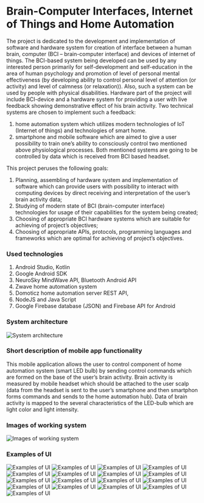 # Brain-Computer Interfaces, Internet of Things and Home Automation

The project is dedicated to the development and implementation of software and hardware system for creation of interface between a human brain, computer (BCI – brain-computer interface) and devices of internet of things. The BCI-based system being developed can be used by any interested person primarily for self-development and self-education in the area of human psychology and promotion of level of personal mental effectiveness (by developing ability to control personal level of attention (or activity) and level of calmness (or relaxation)). Also, such a system can be used by people with physical disabilities.  Hardware part of the project will include BCI-device and a hardware system for providing a user with live feedback showing demonstrative effect of his brain activity.  Two technical systems are chosen to implement such a feedback:
1.	home automation system which utilizes modern technologies of IoT (Internet of things) and technologies of smart home.
2.	smartphone and mobile software which are aimed to give a user possibility to train one’s ability to consciously control two mentioned above physiological processes.
Both mentioned systems are going to be controlled by data which is received from BCI based headset.

This project peruses the following goals:
1.	Planning, assembling of hardware system and implementation of software which can provide users with possibility to interact with computing devices by direct receiving and interpretation of the user’s brain activity data;
2.	Studying of modern state of BCI (brain-computer interface) technologies for usage of their capabilities for the system being created;
3.	Choosing of appropriate BCI hardware systems which are suitable for achieving of project’s objectives;
4.	Choosing of appropriate APIs, protocols, programming languages and frameworks which are optimal for achieving of project’s objectives.

### Used technologies
1. Android Studio, Kotlin
2. Google Android SDK
3. NeuroSky MindWave API, Bluetooth Android API
4. Zwave home automation system
5. Domoticz home automation server REST API,
6. NodeJS and Java Script
7. Google Firebase database (JSON) and Firebase API for Android

### System architecture
![System architecture](https://github.com/PavelSobolev/BrainComputerInterfaces_IoT_SmartHome/blob/master/1.png)

### Short description of mobile app functionality

This mobile application allows the user to control component of home automation system (smart LED bulb) by sending control commands which are formed on the base of the user’s brain activity. Brain activity is measured by mobile headset which should be attached to the user scalp (data from the headset is sent to the user’s smartphone and then smartphon forms commands and sends to the home automation hub). Data of brain activity is mapped to the several characteristics of the LED-bulb which are light color and light intensity. 

### Images of working system
![Images of working system](https://github.com/PavelSobolev/BrainComputerInterfaces_IoT_SmartHome/blob/master/2.png)

### Examples of UI

![Examples of UI](https://github.com/PavelSobolev/BrainComputerInterfaces_IoT_SmartHome/blob/master/uiimg/01.jpeg) ![Examples of UI](https://github.com/PavelSobolev/BrainComputerInterfaces_IoT_SmartHome/blob/master/uiimg/02.jpeg) ![Examples of UI](https://github.com/PavelSobolev/BrainComputerInterfaces_IoT_SmartHome/blob/master/uiimg/03.jpeg) ![Examples of UI](https://github.com/PavelSobolev/BrainComputerInterfaces_IoT_SmartHome/blob/master/uiimg/04.jpeg) ![Examples of UI](https://github.com/PavelSobolev/BrainComputerInterfaces_IoT_SmartHome/blob/master/uiimg/05.jpeg) ![Examples of UI](https://github.com/PavelSobolev/BrainComputerInterfaces_IoT_SmartHome/blob/master/uiimg/06.jpeg) ![Examples of UI](https://github.com/PavelSobolev/BrainComputerInterfaces_IoT_SmartHome/blob/master/uiimg/07.jpeg) ![Examples of UI](https://github.com/PavelSobolev/BrainComputerInterfaces_IoT_SmartHome/blob/master/uiimg/08.jpeg) ![Examples of UI](https://github.com/PavelSobolev/BrainComputerInterfaces_IoT_SmartHome/blob/master/uiimg/09.jpeg) ![Examples of UI](https://github.com/PavelSobolev/BrainComputerInterfaces_IoT_SmartHome/blob/master/uiimg/10.jpeg) ![Examples of UI](https://github.com/PavelSobolev/BrainComputerInterfaces_IoT_SmartHome/blob/master/uiimg/11.jpeg) ![Examples of UI](https://github.com/PavelSobolev/BrainComputerInterfaces_IoT_SmartHome/blob/master/uiimg/12.jpeg) ![Examples of UI](https://github.com/PavelSobolev/BrainComputerInterfaces_IoT_SmartHome/blob/master/uiimg/13.jpeg) ![Examples of UI](https://github.com/PavelSobolev/BrainComputerInterfaces_IoT_SmartHome/blob/master/uiimg/14.jpeg) ![Examples of UI](https://github.com/PavelSobolev/BrainComputerInterfaces_IoT_SmartHome/blob/master/uiimg/15.jpeg) ![Examples of UI](https://github.com/PavelSobolev/BrainComputerInterfaces_IoT_SmartHome/blob/master/uiimg/16.jpeg) ![Examples of UI](https://github.com/PavelSobolev/BrainComputerInterfaces_IoT_SmartHome/blob/master/uiimg/17.jpeg)       

<!--### Description of the project https://github.com/PavelSobolev/BrainComputerInterfaces_IoT_SmartHome/blob/master/770RIoT-Report-PavelSobolev.pdf-->

<!--### Presentation of the project https://github.com/PavelSobolev/BrainComputerInterfaces_IoT_SmartHome/blob/master/770RIoT.pptx-->

